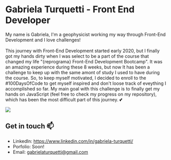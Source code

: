 # Gabriela Turquetti - Front End Developer 
My name is Gabriela, I'm a geophysicist working my way through Front-End Development and I love challenges!<br><br>
This journey with Front-End Development started early 2020, but I finally got my hands dirty when I was select to be a part of the course that changed my life "{reprograma} Front-End Development Bootcamp". It was an amazing experience during these 8 weeks, but now It has been a challenge to keep up with the same amont of study I used to have during the course. So, to keep myself motivated, I decided to enroll to the #100DaysOfCode to get myself inspired and don't loose track of eveything I accomplished so far. My main goal with this challenge is to finally get my hands on JavaScript (feel free to check my progress on my repository), which has been the most difficult part of this journey. 💕

![](https://media.giphy.com/media/dxu3CvOw4AjYc/giphy.gif)

## Get in touch 📫
- LinkedIn: https://www.linkedin.com/in/gabriela-turquetti/
- Porfolio: Soon!
- Email: gabrielaturquetti@gmail.com
